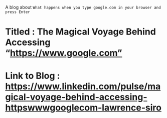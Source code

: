A blog about 
`What happens when you type google.com in your browser and press Enter`

# Titled : The Magical Voyage Behind Accessing “https://www.google.com”

# Link to Blog : https://www.linkedin.com/pulse/magical-voyage-behind-accessing-httpswwwgooglecom-lawrence-siro
